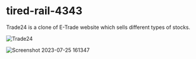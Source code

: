 # tired-rail-4343
Trade24 is a clone of E-Trade website which sells different types of stocks.


![Trade24](https://github.com/vsachin42/tired-rail-4343/assets/102285506/356e2b9f-7f78-4b77-afc1-6d1f7e63c914)


![Screenshot 2023-07-25 161347](https://github.com/vsachin42/tired-rail-4343/assets/102285506/c645f11b-502f-4152-a0a7-369b6b8d041e)
